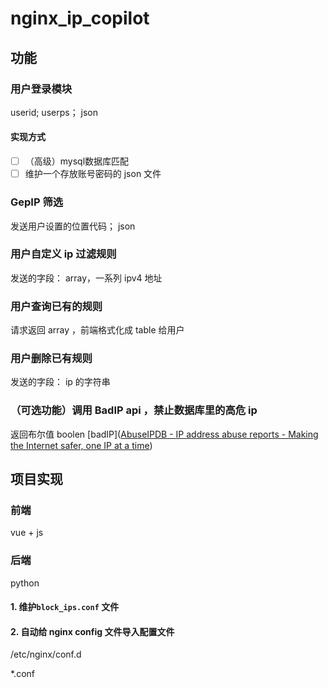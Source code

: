 # nginx_ip_copilot
## 功能
### 用户登录模块
userid; userps；  json
#### 实现方式
- [ ] （高级）mysql数据库匹配
- [ ] 维护一个存放账号密码的 json 文件

### GepIP 筛选
发送用户设置的位置代码； json


### 用户自定义 ip 过滤规则
发送的字段：  array，一系列 ipv4 地址



### 用户查询已有的规则
请求返回 array ，前端格式化成 table 给用户

### 用户删除已有规则
发送的字段： ip 的字符串

### （可选功能）调用 BadIP api ，禁止数据库里的高危 ip
返回布尔值 boolen
[badIP]([AbuseIPDB - IP address abuse reports - Making the Internet safer, one IP at a time](https://www.abuseipdb.com/))

## 项目实现
### 前端
vue + js

### 后端
python

#### 1. 维护`block_ips.conf` 文件  

#### 2. 自动给 nginx config 文件导入配置文件

/etc/nginx/conf.d

*.conf
